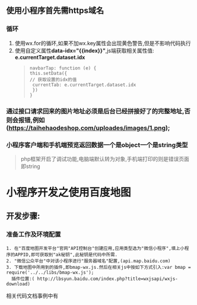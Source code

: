 ﻿
## 使用小程序首先需https域名

### 循环


1. 使用wx.for的循环,如果不加wx.key属性会出现黄色警告,但是不影响代码执行
2. 使用自定义属性**data-idx="{{index}}"**,js端获取相关属性值:  **e.currentTarget.dataset.idx**
    >     navbarTap: function (e) {
     >     this.setData({
      >     // 获取设置的idx的值
      >      currentTab: e.currentTarget.dataset.idx
     >      })
    >     }


### 通过接口请求回来的图片地址必须是后台已经拼接好了的**完整地址**,否则会报错,例如(https://taihehaodeshop.com/uploades/images/1.png);

### 小程序客户端和手机端预览返回数据一个是object一个是string类型
> php框架开启了调试功能,电脑端默认转为对象,手机端打印的则是错误页面即string


# 小程序开发之使用百度地图

## 开发步骤:

### 准备工作及环境配置

    1. 在"百度地图开发平台"官网"API控制台"创建应用,应用类型选为"微信小程序",填上小程序的APPID,即可获取到"ak秘钥",此秘钥是代码中所需.
    2. "微信公众平台"中对该小程序进行"服务器域名"配置,(api.map.baidu.com)
    3. 下载地图中所用到的插件,即bmap-wx.js.然后在相关js中按如下方式引入:var bmap = require('../../libs/bmap-wx.js');
      插件位置:( http://lbsyun.baidu.com/index.php?title=wxjsapi/wxjs-download)
      
相关代码文档事例中有